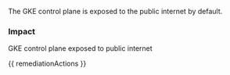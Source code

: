 
The GKE control plane is exposed to the public internet by default.

### Impact
GKE control plane exposed to public internet

<!-- DO NOT CHANGE -->
{{ remediationActions }}

